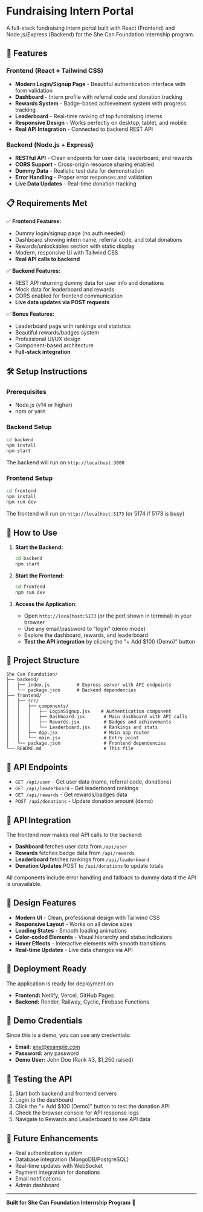 # Fundraising Intern Portal

A full-stack fundraising intern portal built with React (Frontend) and Node.js/Express (Backend) for the She Can Foundation internship program.

## 🚀 Features

### Frontend (React + Tailwind CSS)

- **Modern Login/Signup Page** - Beautiful authentication interface with form validation
- **Dashboard** - Intern profile with referral code and donation tracking
- **Rewards System** - Badge-based achievement system with progress tracking
- **Leaderboard** - Real-time ranking of top fundraising interns
- **Responsive Design** - Works perfectly on desktop, tablet, and mobile
- **Real API Integration** - Connected to backend REST API

### Backend (Node.js + Express)

- **RESTful API** - Clean endpoints for user data, leaderboard, and rewards
- **CORS Support** - Cross-origin resource sharing enabled
- **Dummy Data** - Realistic test data for demonstration
- **Error Handling** - Proper error responses and validation
- **Live Data Updates** - Real-time donation tracking

## 📋 Requirements Met

✅ **Frontend Features:**

- Dummy login/signup page (no auth needed)
- Dashboard showing intern name, referral code, and total donations
- Rewards/unlockables section with static display
- Modern, responsive UI with Tailwind CSS
- **Real API calls to backend**

✅ **Backend Features:**

- REST API returning dummy data for user info and donations
- Mock data for leaderboard and rewards
- CORS enabled for frontend communication
- **Live data updates via POST requests**

✅ **Bonus Features:**

- Leaderboard page with rankings and statistics
- Beautiful rewards/badges system
- Professional UI/UX design
- Component-based architecture
- **Full-stack integration**

## 🛠️ Setup Instructions

### Prerequisites

- Node.js (v14 or higher)
- npm or yarn

### Backend Setup

```bash
cd backend
npm install
npm start
```

The backend will run on `http://localhost:3000`

### Frontend Setup

```bash
cd frontend
npm install
npm run dev
```

The frontend will run on `http://localhost:5173` (or 5174 if 5173 is busy)

## 🎯 How to Use

1. **Start the Backend:**

   ```bash
   cd backend
   npm start
   ```

2. **Start the Frontend:**

   ```bash
   cd frontend
   npm run dev
   ```

3. **Access the Application:**
   - Open `http://localhost:5173` (or the port shown in terminal) in your browser
   - Use any email/password to "login" (demo mode)
   - Explore the dashboard, rewards, and leaderboard
   - **Test the API integration** by clicking the "+ Add $100 (Demo)" button

## 📁 Project Structure

```
She Can Foundation/
├── backend/
│   ├── index.js          # Express server with API endpoints
│   └── package.json      # Backend dependencies
├── frontend/
│   ├── src/
│   │   ├── components/
│   │   │   ├── LoginSignup.jsx    # Authentication component
│   │   │   ├── Dashboard.jsx       # Main dashboard with API calls
│   │   │   ├── Rewards.jsx         # Badges and achievements
│   │   │   └── Leaderboard.jsx     # Rankings and stats
│   │   ├── App.jsx                 # Main app router
│   │   └── main.jsx                # Entry point
│   └── package.json                # Frontend dependencies
└── README.md                       # This file
```

## 🔧 API Endpoints

- `GET /api/user` - Get user data (name, referral code, donations)
- `GET /api/leaderboard` - Get leaderboard rankings
- `GET /api/rewards` - Get rewards/badges data
- `POST /api/donations` - Update donation amount (demo)

## 🔗 API Integration

The frontend now makes real API calls to the backend:

- **Dashboard** fetches user data from `/api/user`
- **Rewards** fetches badge data from `/api/rewards`
- **Leaderboard** fetches rankings from `/api/leaderboard`
- **Donation Updates** POST to `/api/donations` to update totals

All components include error handling and fallback to dummy data if the API is unavailable.

## 🎨 Design Features

- **Modern UI** - Clean, professional design with Tailwind CSS
- **Responsive Layout** - Works on all device sizes
- **Loading States** - Smooth loading animations
- **Color-coded Elements** - Visual hierarchy and status indicators
- **Hover Effects** - Interactive elements with smooth transitions
- **Real-time Updates** - Live data changes via API

## 🚀 Deployment Ready

The application is ready for deployment on:

- **Frontend:** Netlify, Vercel, GitHub Pages
- **Backend:** Render, Railway, Cyclic, Firebase Functions

## 📝 Demo Credentials

Since this is a demo, you can use any credentials:

- **Email:** any@example.com
- **Password:** any password
- **Demo User:** John Doe (Rank #3, $1,250 raised)

## 🧪 Testing the API

1. Start both backend and frontend servers
2. Login to the dashboard
3. Click the "+ Add $100 (Demo)" button to test the donation API
4. Check the browser console for API response logs
5. Navigate to Rewards and Leaderboard to see API data

## 🎯 Future Enhancements

- Real authentication system
- Database integration (MongoDB/PostgreSQL)
- Real-time updates with WebSocket
- Payment integration for donations
- Email notifications
- Admin dashboard

---

**Built for She Can Foundation Internship Program** 🌟

